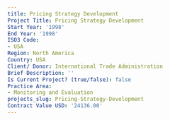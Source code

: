 ```yaml
---
title: Pricing Strategy Development
Project Title: Pricing Strategy Development
Start Year: '1998'
End Year: '1998'
ISO3 Code:
- USA
Region: North America
Country: USA
Client/ Donor: International Trade Administration
Brief Description: ''
Is Current Project? (true/false): false
Practice Area:
- Monitoring and Evaluation
projects_slug: Pricing-Strategy-Development
Contract Value USD: '24136.00'
---
```


